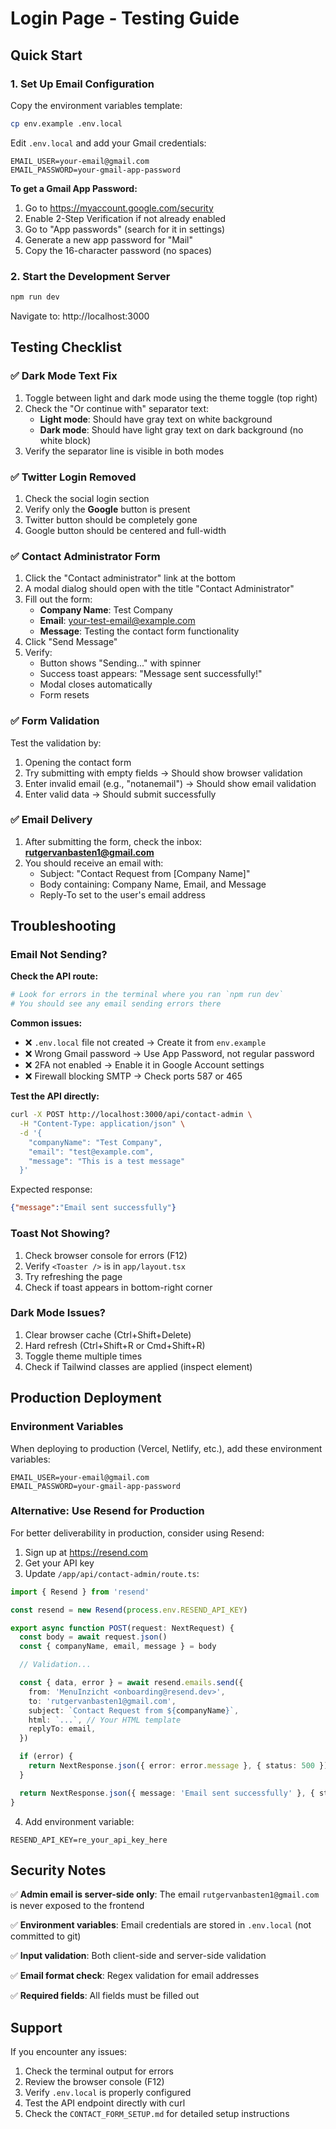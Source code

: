 # Login Page - Testing Guide

## Quick Start

### 1. Set Up Email Configuration

Copy the environment variables template:
```bash
cp env.example .env.local
```

Edit `.env.local` and add your Gmail credentials:
```env
EMAIL_USER=your-email@gmail.com
EMAIL_PASSWORD=your-gmail-app-password
```

**To get a Gmail App Password:**
1. Go to https://myaccount.google.com/security
2. Enable 2-Step Verification if not already enabled
3. Go to "App passwords" (search for it in settings)
4. Generate a new app password for "Mail"
5. Copy the 16-character password (no spaces)

### 2. Start the Development Server

```bash
npm run dev
```

Navigate to: http://localhost:3000

## Testing Checklist

### ✅ Dark Mode Text Fix
1. Toggle between light and dark mode using the theme toggle (top right)
2. Check the "Or continue with" separator text:
   - **Light mode**: Should have gray text on white background
   - **Dark mode**: Should have light gray text on dark background (no white block)
3. Verify the separator line is visible in both modes

### ✅ Twitter Login Removed
1. Check the social login section
2. Verify only the **Google** button is present
3. Twitter button should be completely gone
4. Google button should be centered and full-width

### ✅ Contact Administrator Form
1. Click the "Contact administrator" link at the bottom
2. A modal dialog should open with the title "Contact Administrator"
3. Fill out the form:
   - **Company Name**: Test Company
   - **Email**: your-test-email@example.com
   - **Message**: Testing the contact form functionality
4. Click "Send Message"
5. Verify:
   - Button shows "Sending..." with spinner
   - Success toast appears: "Message sent successfully!"
   - Modal closes automatically
   - Form resets

### ✅ Form Validation
Test the validation by:
1. Opening the contact form
2. Try submitting with empty fields → Should show browser validation
3. Enter invalid email (e.g., "notanemail") → Should show email validation
4. Enter valid data → Should submit successfully

### ✅ Email Delivery
1. After submitting the form, check the inbox: **rutgervanbasten1@gmail.com**
2. You should receive an email with:
   - Subject: "Contact Request from [Company Name]"
   - Body containing: Company Name, Email, and Message
   - Reply-To set to the user's email address

## Troubleshooting

### Email Not Sending?

**Check the API route:**
```bash
# Look for errors in the terminal where you ran `npm run dev`
# You should see any email sending errors there
```

**Common issues:**
- ❌ `.env.local` file not created → Create it from `env.example`
- ❌ Wrong Gmail password → Use App Password, not regular password
- ❌ 2FA not enabled → Enable it in Google Account settings
- ❌ Firewall blocking SMTP → Check ports 587 or 465

**Test the API directly:**
```bash
curl -X POST http://localhost:3000/api/contact-admin \
  -H "Content-Type: application/json" \
  -d '{
    "companyName": "Test Company",
    "email": "test@example.com",
    "message": "This is a test message"
  }'
```

Expected response:
```json
{"message":"Email sent successfully"}
```

### Toast Not Showing?

1. Check browser console for errors (F12)
2. Verify `<Toaster />` is in `app/layout.tsx`
3. Try refreshing the page
4. Check if toast appears in bottom-right corner

### Dark Mode Issues?

1. Clear browser cache (Ctrl+Shift+Delete)
2. Hard refresh (Ctrl+Shift+R or Cmd+Shift+R)
3. Toggle theme multiple times
4. Check if Tailwind classes are applied (inspect element)

## Production Deployment

### Environment Variables

When deploying to production (Vercel, Netlify, etc.), add these environment variables:

```env
EMAIL_USER=your-email@gmail.com
EMAIL_PASSWORD=your-gmail-app-password
```

### Alternative: Use Resend for Production

For better deliverability in production, consider using Resend:

1. Sign up at https://resend.com
2. Get your API key
3. Update `/app/api/contact-admin/route.ts`:

```typescript
import { Resend } from 'resend'

const resend = new Resend(process.env.RESEND_API_KEY)

export async function POST(request: NextRequest) {
  const body = await request.json()
  const { companyName, email, message } = body

  // Validation...

  const { data, error } = await resend.emails.send({
    from: 'MenuInzicht <onboarding@resend.dev>',
    to: 'rutgervanbasten1@gmail.com',
    subject: `Contact Request from ${companyName}`,
    html: `...`, // Your HTML template
    replyTo: email,
  })

  if (error) {
    return NextResponse.json({ error: error.message }, { status: 500 })
  }

  return NextResponse.json({ message: 'Email sent successfully' }, { status: 200 })
}
```

4. Add environment variable:
```env
RESEND_API_KEY=re_your_api_key_here
```

## Security Notes

✅ **Admin email is server-side only**: The email `rutgervanbasten1@gmail.com` is never exposed to the frontend

✅ **Environment variables**: Email credentials are stored in `.env.local` (not committed to git)

✅ **Input validation**: Both client-side and server-side validation

✅ **Email format check**: Regex validation for email addresses

✅ **Required fields**: All fields must be filled out

## Support

If you encounter any issues:
1. Check the terminal output for errors
2. Review the browser console (F12)
3. Verify `.env.local` is properly configured
4. Test the API endpoint directly with curl
5. Check the `CONTACT_FORM_SETUP.md` for detailed setup instructions
